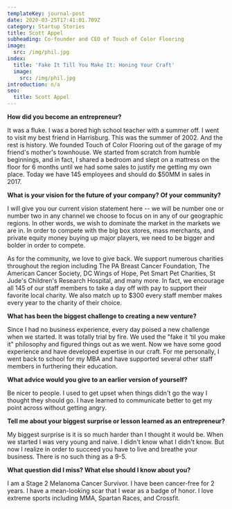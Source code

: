 ```yaml
---
templateKey: journal-post
date: 2020-03-25T17:41:01.709Z
category: Startup Stories
title: Scott Appel
subheading: Co-founder and CEO of Touch of Color Flooring
image:
  src: /img/phil.jpg
index:
  title: 'Fake It Till You Make It: Honing Your Craft'
  image:
    src: /img/phil.jpg
introduction: n/a
seo:
  title: Scott Appel
---
```

**How did you become an entrepreneur?**

It was a fluke. I was a bored high school teacher with a summer off. I went to visit my best friend in Harrisburg. This was the summer of 2002. And the rest is history. We founded Touch of Color Flooring out of the garage of my friend's mother's townhouse. We started from scratch from humble beginnings, and in fact, I shared a bedroom and slept on a mattress on the floor for 6 months until we had some sales to justify me getting my own place. Today we have 145 employees and should do $50MM in sales in 2017.



**What is your vision for the future of your company? Of your community?**

I will give you our current vision statement here -- we will be number one or number two in any channel we choose to focus on in any of our geographic regions. In other words, we wish to dominate the market in the markets we are in. In order to compete with the big box stores, mass merchants, and private equity money buying up major players, we need to be bigger and bolder in order to compete.

As for the community, we love to give back. We support numerous charities throughout the region including The PA Breast Cancer Foundation, The American Cancer Society, DC Wings of Hope, Pet Smart Pet Charities, St Jude's Children's Research Hospital, and many more. In fact, we encourage all 145 of our staff members to take a day off with pay to support their favorite local charity. We also match up to $300 every staff member makes every year to the charity of their choice.



**What has been the biggest challenge to creating a new venture?**

Since I had no business experience, every day poised a new challenge when we started. It was totally trial by fire. We used the "fake it ‘til you make it" philosophy and figured things out as we went. Now we have some good experience and have developed expertise in our craft. For me personally, I went back to school for my MBA and have supported several other staff members in furthering their education.



**What advice would you give to an earlier version of yourself?**

Be nicer to people. I used to get upset when things didn't go the way I thought they should go. I have learned to communicate better to get my point across without getting angry.



**Tell me about your biggest surprise or lesson learned as an entrepreneur?**

My biggest surprise is it is so much harder than I thought it would be. When we started I was very young and naive. I didn't know what I didn't know. But now I realize in order to succeed you have to live and breathe your business. There is no such thing as a 9-5.



**What question did I miss? What else should I know about you?**

I am a Stage 2 Melanoma Cancer Survivor. I have been cancer-free for 2 years. I have a mean-looking scar that I wear as a badge of honor. I love extreme sports including MMA, Spartan Races, and Crossfit.
